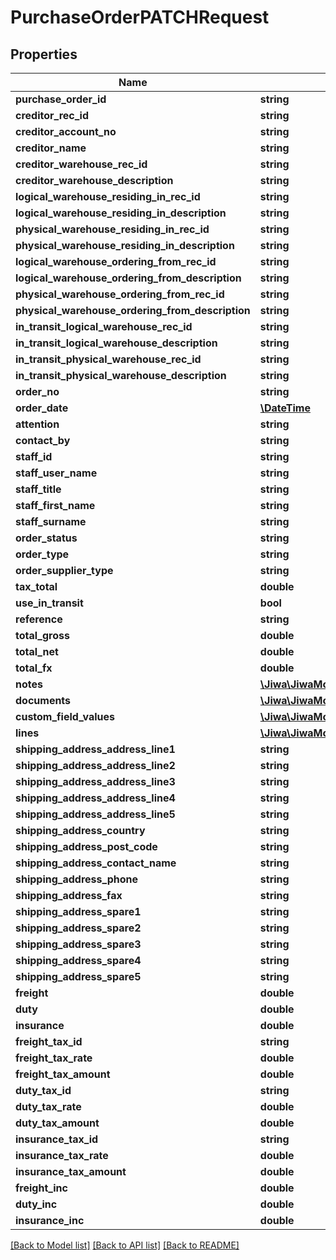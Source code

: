 # PurchaseOrderPATCHRequest

## Properties
Name | Type | Description | Notes
------------ | ------------- | ------------- | -------------
**purchase_order_id** | **string** |  | [optional] 
**creditor_rec_id** | **string** |  | [optional] 
**creditor_account_no** | **string** |  | [optional] 
**creditor_name** | **string** |  | [optional] 
**creditor_warehouse_rec_id** | **string** |  | [optional] 
**creditor_warehouse_description** | **string** |  | [optional] 
**logical_warehouse_residing_in_rec_id** | **string** |  | [optional] 
**logical_warehouse_residing_in_description** | **string** |  | [optional] 
**physical_warehouse_residing_in_rec_id** | **string** |  | [optional] 
**physical_warehouse_residing_in_description** | **string** |  | [optional] 
**logical_warehouse_ordering_from_rec_id** | **string** |  | [optional] 
**logical_warehouse_ordering_from_description** | **string** |  | [optional] 
**physical_warehouse_ordering_from_rec_id** | **string** |  | [optional] 
**physical_warehouse_ordering_from_description** | **string** |  | [optional] 
**in_transit_logical_warehouse_rec_id** | **string** |  | [optional] 
**in_transit_logical_warehouse_description** | **string** |  | [optional] 
**in_transit_physical_warehouse_rec_id** | **string** |  | [optional] 
**in_transit_physical_warehouse_description** | **string** |  | [optional] 
**order_no** | **string** |  | [optional] 
**order_date** | [**\DateTime**](\DateTime.md) |  | [optional] 
**attention** | **string** |  | [optional] 
**contact_by** | **string** |  | [optional] 
**staff_id** | **string** |  | [optional] 
**staff_user_name** | **string** |  | [optional] 
**staff_title** | **string** |  | [optional] 
**staff_first_name** | **string** |  | [optional] 
**staff_surname** | **string** |  | [optional] 
**order_status** | **string** |  | [optional] 
**order_type** | **string** |  | [optional] 
**order_supplier_type** | **string** |  | [optional] 
**tax_total** | **double** |  | [optional] 
**use_in_transit** | **bool** |  | [optional] 
**reference** | **string** |  | [optional] 
**total_gross** | **double** |  | [optional] 
**total_net** | **double** |  | [optional] 
**total_fx** | **double** |  | [optional] 
**notes** | [**\Jiwa\JiwaModel\Note[]**](Note.md) |  | [optional] 
**documents** | [**\Jiwa\JiwaModel\Document[]**](Document.md) |  | [optional] 
**custom_field_values** | [**\Jiwa\JiwaModel\CustomFieldValue[]**](CustomFieldValue.md) |  | [optional] 
**lines** | [**\Jiwa\JiwaModel\PurchaseOrderLine[]**](PurchaseOrderLine.md) |  | [optional] 
**shipping_address_address_line1** | **string** |  | [optional] 
**shipping_address_address_line2** | **string** |  | [optional] 
**shipping_address_address_line3** | **string** |  | [optional] 
**shipping_address_address_line4** | **string** |  | [optional] 
**shipping_address_address_line5** | **string** |  | [optional] 
**shipping_address_country** | **string** |  | [optional] 
**shipping_address_post_code** | **string** |  | [optional] 
**shipping_address_contact_name** | **string** |  | [optional] 
**shipping_address_phone** | **string** |  | [optional] 
**shipping_address_fax** | **string** |  | [optional] 
**shipping_address_spare1** | **string** |  | [optional] 
**shipping_address_spare2** | **string** |  | [optional] 
**shipping_address_spare3** | **string** |  | [optional] 
**shipping_address_spare4** | **string** |  | [optional] 
**shipping_address_spare5** | **string** |  | [optional] 
**freight** | **double** |  | [optional] 
**duty** | **double** |  | [optional] 
**insurance** | **double** |  | [optional] 
**freight_tax_id** | **string** |  | [optional] 
**freight_tax_rate** | **double** |  | [optional] 
**freight_tax_amount** | **double** |  | [optional] 
**duty_tax_id** | **string** |  | [optional] 
**duty_tax_rate** | **double** |  | [optional] 
**duty_tax_amount** | **double** |  | [optional] 
**insurance_tax_id** | **string** |  | [optional] 
**insurance_tax_rate** | **double** |  | [optional] 
**insurance_tax_amount** | **double** |  | [optional] 
**freight_inc** | **double** |  | [optional] 
**duty_inc** | **double** |  | [optional] 
**insurance_inc** | **double** |  | [optional] 

[[Back to Model list]](../README.md#documentation-for-models) [[Back to API list]](../README.md#documentation-for-api-endpoints) [[Back to README]](../README.md)


